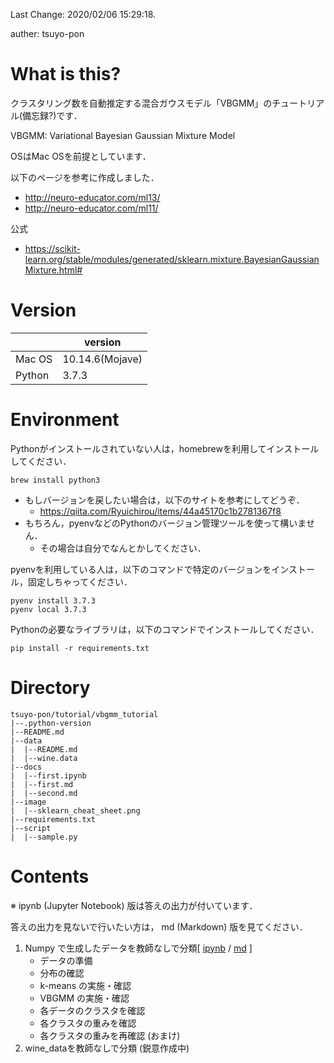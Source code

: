 Last Change: 2020/02/06 15:29:18.

auther: tsuyo-pon
# What is this?
[]({{{)
クラスタリング数を自動推定する混合ガウスモデル「VBGMM」のチュートリアル(備忘録?)です．

VBGMM: Variational Bayesian Gaussian Mixture Model

OSはMac OSを前提としています．

以下のページを参考に作成しました．
- http://neuro-educator.com/ml13/
- http://neuro-educator.com/ml11/

公式
- https://scikit-learn.org/stable/modules/generated/sklearn.mixture.BayesianGaussianMixture.html#
[](}}})

# Version
[]({{{)

||version|
|---|---|
|Mac OS|10.14.6(Mojave)|
|Python|3.7.3|

[](}}})

# Environment
[]({{{)
Pythonがインストールされていない人は，homebrewを利用してインストールしてください．
```
brew install python3
```
- もしバージョンを戻したい場合は，以下のサイトを参考にしてどうぞ．
    - https://qiita.com/Ryuichirou/items/44a45170c1b2781367f8
- もちろん，pyenvなどのPythonのバージョン管理ツールを使って構いません．
    - その場合は自分でなんとかしてください．

pyenvを利用している人は，以下のコマンドで特定のバージョンをインストール，固定しちゃってください．
```
pyenv install 3.7.3
pyenv local 3.7.3
```

Pythonの必要なライブラリは，以下のコマンドでインストールしてください．
```
pip install -r requirements.txt
```
[](}}})

# Directory
[]({{{)

```
tsuyo-pon/tutorial/vbgmm_tutorial
|--.python-version
|--README.md
|--data
|  |--README.md
|  |--wine.data
|--docs
|  |--first.ipynb
|  |--first.md
|  |--second.md
|--image
|  |--sklearn_cheat_sheet.png
|--requirements.txt
|--script
|  |--sample.py
```

[](}}})

# Contents
[]({{{)
※ ipynb (Jupyter Notebook) 版は答えの出力が付いています．

答えの出力を見ないで行いたい方は， md (Markdown) 版を見てください．

1. Numpy で生成したデータを教師なしで分類[ [ipynb](docs/first.ipynb) / [md](docs/first.md) ]
    - データの準備
    - 分布の確認
    - k-means の実施・確認
    - VBGMM の実施・確認
    - 各データのクラスタを確認
    - 各クラスタの重みを確認
    - 各クラスタの重みを再確認 (おまけ)
1. wine_dataを教師なしで分類 (鋭意作成中)
[](}}})
